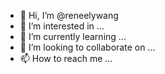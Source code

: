 - 👋 Hi, I’m @reneelywang
- 👀 I’m interested in ...
- 🌱 I’m currently learning ...
- 💞️ I’m looking to collaborate on ...
- 📫 How to reach me ...

<!---
reneelywang/reneelywang is a ✨ special ✨ repository because its `README.md` (this file) appears on your GitHub profile.
You can click the Preview link to take a look at your changes.
--->
